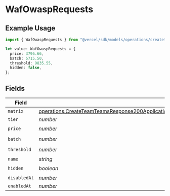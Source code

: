 # WafOwaspRequests

## Example Usage

```typescript
import { WafOwaspRequests } from "@vercel/sdk/models/operations/createteam.js";

let value: WafOwaspRequests = {
  price: 3796.66,
  batch: 5715.50,
  threshold: 9835.55,
  hidden: false,
};
```

## Fields

| Field                                                                                                                                                                                                                                  | Type                                                                                                                                                                                                                                   | Required                                                                                                                                                                                                                               | Description                                                                                                                                                                                                                            |
| -------------------------------------------------------------------------------------------------------------------------------------------------------------------------------------------------------------------------------------- | -------------------------------------------------------------------------------------------------------------------------------------------------------------------------------------------------------------------------------------- | -------------------------------------------------------------------------------------------------------------------------------------------------------------------------------------------------------------------------------------- | -------------------------------------------------------------------------------------------------------------------------------------------------------------------------------------------------------------------------------------- |
| `matrix`                                                                                                                                                                                                                               | [operations.CreateTeamTeamsResponse200ApplicationJSONResponseBodyBillingInvoiceItemsWafOwaspRequestsMatrix](../../models/operations/createteamteamsresponse200applicationjsonresponsebodybillinginvoiceitemswafowasprequestsmatrix.md) | :heavy_minus_sign:                                                                                                                                                                                                                     | N/A                                                                                                                                                                                                                                    |
| `tier`                                                                                                                                                                                                                                 | *number*                                                                                                                                                                                                                               | :heavy_minus_sign:                                                                                                                                                                                                                     | N/A                                                                                                                                                                                                                                    |
| `price`                                                                                                                                                                                                                                | *number*                                                                                                                                                                                                                               | :heavy_check_mark:                                                                                                                                                                                                                     | N/A                                                                                                                                                                                                                                    |
| `batch`                                                                                                                                                                                                                                | *number*                                                                                                                                                                                                                               | :heavy_check_mark:                                                                                                                                                                                                                     | N/A                                                                                                                                                                                                                                    |
| `threshold`                                                                                                                                                                                                                            | *number*                                                                                                                                                                                                                               | :heavy_check_mark:                                                                                                                                                                                                                     | N/A                                                                                                                                                                                                                                    |
| `name`                                                                                                                                                                                                                                 | *string*                                                                                                                                                                                                                               | :heavy_minus_sign:                                                                                                                                                                                                                     | N/A                                                                                                                                                                                                                                    |
| `hidden`                                                                                                                                                                                                                               | *boolean*                                                                                                                                                                                                                              | :heavy_check_mark:                                                                                                                                                                                                                     | N/A                                                                                                                                                                                                                                    |
| `disabledAt`                                                                                                                                                                                                                           | *number*                                                                                                                                                                                                                               | :heavy_minus_sign:                                                                                                                                                                                                                     | N/A                                                                                                                                                                                                                                    |
| `enabledAt`                                                                                                                                                                                                                            | *number*                                                                                                                                                                                                                               | :heavy_minus_sign:                                                                                                                                                                                                                     | N/A                                                                                                                                                                                                                                    |